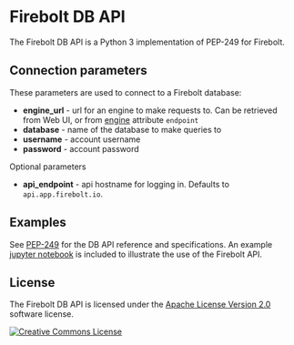 # Firebolt DB API
The Firebolt DB API is a Python 3 implementation of PEP-249 for Firebolt.

## Connection parameters
These parameters are used to connect to a Firebolt database:
- **engine_url** - url for an engine to make requests to. Can be retrieved from Web UI, or from [engine](../models/engine.py#L57) attribute `endpoint`
- **database** - name of the database to make queries to
- **username** - account username
- **password** - account password

Optional parameters
- **api_endpoint** - api hostname for logging in. Defaults to `api.app.firebolt.io`.

## Examples
See [PEP-249](https://www.python.org/dev/peps/pep-0249) for the DB API reference and specifications. An example [jupyter notebook](examples.ipynb) is included to illustrate the use of the Firebolt API.

## License
The Firebolt DB API is licensed under the [Apache License Version 2.0](https://github.com/hyperledger/fabric-sdk-py/blob/main/LICENSE) software license.

<a rel="license" href="http://creativecommons.org/licenses/by/4.0/"><img alt="Creative Commons License" style="border-width:0" src="https://i.creativecommons.org/l/by/4.0/88x31.png" /></a>
